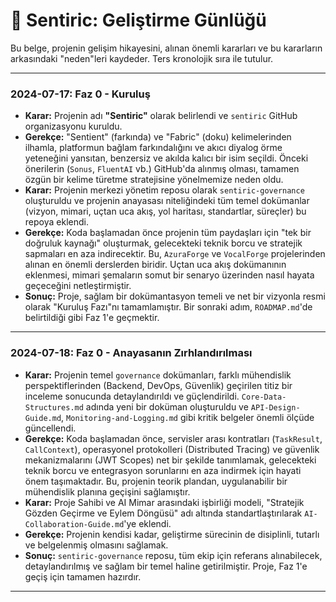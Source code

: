 # 📖 Sentiric: Geliştirme Günlüğü

Bu belge, projenin gelişim hikayesini, alınan önemli kararları ve bu kararların arkasındaki "neden"leri kaydeder. Ters kronolojik sıra ile tutulur.

---
### **2024-07-17: Faz 0 - Kuruluş**

*   **Karar:** Projenin adı **"Sentiric"** olarak belirlendi ve `sentiric` GitHub organizasyonu kuruldu.
*   **Gerekçe:** "Sentient" (farkında) ve "Fabric" (doku) kelimelerinden ilhamla, platformun bağlam farkındalığını ve akıcı diyalog örme yeteneğini yansıtan, benzersiz ve akılda kalıcı bir isim seçildi. Önceki önerilerin (`Sonus`, `FluentAI` vb.) GitHub'da alınmış olması, tamamen özgün bir kelime türetme stratejisine yönelmemize neden oldu.
*   **Karar:** Projenin merkezi yönetim reposu olarak `sentiric-governance` oluşturuldu ve projenin anayasası niteliğindeki tüm temel dokümanlar (vizyon, mimari, uçtan uca akış, yol haritası, standartlar, süreçler) bu repoya eklendi.
*   **Gerekçe:** Koda başlamadan önce projenin tüm paydaşları için "tek bir doğruluk kaynağı" oluşturmak, gelecekteki teknik borcu ve stratejik sapmaları en aza indirecektir. Bu, `AzuraForge` ve `VocalForge` projelerinden alınan en önemli derslerden biridir. Uçtan uca akış dokümanının eklenmesi, mimari şemaların somut bir senaryo üzerinden nasıl hayata geçeceğini netleştirmiştir.
*   **Sonuç:** Proje, sağlam bir dokümantasyon temeli ve net bir vizyonla resmi olarak "Kuruluş Fazı"nı tamamlamıştır. Bir sonraki adım, `ROADMAP.md`'de belirtildiği gibi Faz 1'e geçmektir.

---

### **2024-07-18: Faz 0 - Anayasanın Zırhlandırılması**

*   **Karar:** Projenin temel `governance` dokümanları, farklı mühendislik perspektiflerinden (Backend, DevOps, Güvenlik) geçirilen titiz bir inceleme sonucunda detaylandırıldı ve güçlendirildi. `Core-Data-Structures.md` adında yeni bir doküman oluşturuldu ve `API-Design-Guide.md`, `Monitoring-and-Logging.md` gibi kritik belgeler önemli ölçüde güncellendi.
*   **Gerekçe:** Koda başlamadan önce, servisler arası kontratları (`TaskResult`, `CallContext`), operasyonel protokolleri (Distributed Tracing) ve güvenlik mekanizmalarını (JWT Scopes) net bir şekilde tanımlamak, gelecekteki teknik borcu ve entegrasyon sorunlarını en aza indirmek için hayati önem taşımaktadır. Bu, projenin teorik plandan, uygulanabilir bir mühendislik planına geçişini sağlamıştır.
*   **Karar:** Proje Sahibi ve AI Mimar arasındaki işbirliği modeli, "Stratejik Gözden Geçirme ve Eylem Döngüsü" adı altında standartlaştırılarak `AI-Collaboration-Guide.md`'ye eklendi.
*   **Gerekçe:** Projenin kendisi kadar, geliştirme sürecinin de disiplinli, tutarlı ve belgelenmiş olmasını sağlamak.
*   **Sonuç:** `sentiric-governance` reposu, tüm ekip için referans alınabilecek, detaylandırılmış ve sağlam bir temel haline getirilmiştir. Proje, Faz 1'e geçiş için tamamen hazırdır.

---